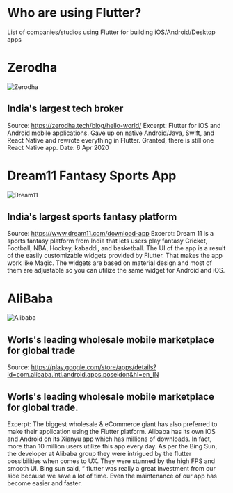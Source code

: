 # Who are using Flutter?
List of companies/studios using Flutter for building iOS/Android/Desktop apps


# Zerodha
![Zerodha](https://web.archive.org/web/20200407223106/https://zerodha.tech/static/images/logo.svg)
## India's largest tech broker
Source: https://zerodha.tech/blog/hello-world/
Excerpt: Flutter for iOS and Android mobile applications. Gave up on native Android/Java, Swift, and React Native and rewrote everything in Flutter. Granted, there is still one React Native app.
Date: 6 Apr 2020

# Dream11 Fantasy Sports App
![Dream11](https://twitter.com/Dream11Hockey/photo)
## India's largest sports fantasy platform
Source: https://www.dream11.com/download-app
Excerpt: Dream 11 is a sports fantasy platform from India that lets users play fantasy Cricket, Football, NBA, Hockey, kabaddi, and basketball.  The UI of the app is a result of the easily customizable widgets provided by Flutter. That makes the app work like Magic. The widgets are based on material design and most of them are adjustable so you can utilize the same widget for Android and iOS.

# AliBaba
![Alibaba](https://lh3.googleusercontent.com/Btfes5_yrMt5peCLS3QDjKYZN9rUYqGdPxrmBXdJ0b-6SJFI5-JLd5QSHl4aAplt_FE=s180-rw)
## Worls's leading wholesale mobile marketplace for global trade
Source: https://play.google.com/store/apps/details?id=com.alibaba.intl.android.apps.poseidon&hl=en_IN
## Worls's leading wholesale mobile marketplace for global trade. 
Excerpt: The biggest wholesale & eCommerce giant has also preferred to make their application using the Flutter platform. Alibaba has its own iOS and Android on its Xianyu app which has millions of downloads. In fact, more than 10 million users utilize this app every day.
As per the Bing Sun, the developer at Alibaba group they were intrigued by the flutter possibilities when comes to UX. They were stunned by the high FPS and smooth UI. Bing sun said, “ flutter was really a great investment from our side because we save a lot of time. Even the maintenance of our app has become easier and faster.
